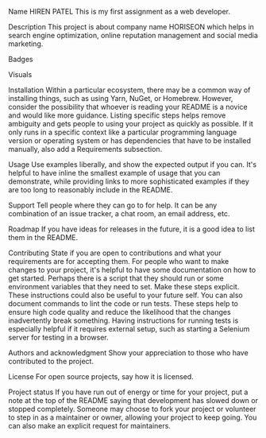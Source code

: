 Name
HIREN PATEL
This is my first assignment as a web developer.

Description
This project is about company name HORISEON which helps in search engine optimization, online reputation management and social media marketing.

Badges


Visuals


Installation
Within a particular ecosystem, there may be a common way of installing things, such as using Yarn, NuGet, or Homebrew. However, consider the possibility that whoever is reading your README is a novice and would like more guidance. Listing specific steps helps remove ambiguity and gets people to using your project as quickly as possible. If it only runs in a specific context like a particular programming language version or operating system or has dependencies that have to be installed manually, also add a Requirements subsection.

Usage
Use examples liberally, and show the expected output if you can. It's helpful to have inline the smallest example of usage that you can demonstrate, while providing links to more sophisticated examples if they are too long to reasonably include in the README.

Support
Tell people where they can go to for help. It can be any combination of an issue tracker, a chat room, an email address, etc.

Roadmap
If you have ideas for releases in the future, it is a good idea to list them in the README.

Contributing
State if you are open to contributions and what your requirements are for accepting them.
For people who want to make changes to your project, it's helpful to have some documentation on how to get started. Perhaps there is a script that they should run or some environment variables that they need to set. Make these steps explicit. These instructions could also be useful to your future self.
You can also document commands to lint the code or run tests. These steps help to ensure high code quality and reduce the likelihood that the changes inadvertently break something. Having instructions for running tests is especially helpful if it requires external setup, such as starting a Selenium server for testing in a browser.

Authors and acknowledgment
Show your appreciation to those who have contributed to the project.

License
For open source projects, say how it is licensed.

Project status
If you have run out of energy or time for your project, put a note at the top of the README saying that development has slowed down or stopped completely. Someone may choose to fork your project or volunteer to step in as a maintainer or owner, allowing your project to keep going. You can also make an explicit request for maintainers.